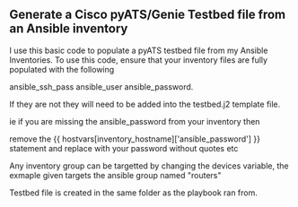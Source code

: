 ## Generate a Cisco pyATS/Genie Testbed file from an Ansible inventory

I use this basic code to populate a pyATS testbed file from my Ansible Inventories. 
To use this code, ensure that your inventory files are fully populated with the following

ansible_ssh_pass
ansible_user
ansible_password.

If they are not they will need to be added into the testbed.j2 template file.

ie if you are missing the ansible_password from your inventory then

remove the {{ hostvars[inventory_hostname]['ansible_password'] }} statement and replace with your password without quotes etc

Any inventory group can be targetted by changing the devices variable, the exmaple given targets the ansible group named "routers"

Testbed file is created in the same folder as the playbook ran from.

